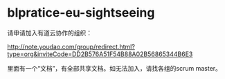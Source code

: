 # blpratice-eu-sightseeing
请申请加入有道云协作的组织：

http://note.youdao.com/group/redirect.html?type=org&inviteCode=DD2B576A51F54B88A02B56865344B6E3

里面有一个“文档”，有全部共享文档。如无法加入，请找各组的scrum master。
